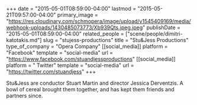 +++
date = "2015-05-01T08:59:00-04:00"
lastmod = "2015-05-21T09:57:00-04:00"
primary_image = "https://res.cloudinary.com/schmopera/image/upload/v1545409169/media/webhook-uploads/1430485073773/Xb939Qts.jpeg.jpeg"
publishDate = "2015-05-01T08:59:00-04:00"
related_people = ["scene/people/dimitri-katotakis.md"]
slug = "stujess-productions"
title = "Stu&amp;Jess Productions"
type_of_company = "Opera Company"
[[social_media]]
platform = "Facebook"
template = "social-media"
url = "https://www.facebook.com/stuandjessproductions"
[[social_media]]
platform = " Twitter"
template = "social-media"
url = "https://twitter.com/stuandjess"
+++

Stu&Jess are conductor Stuart Martin and director Jessica Derventzis. A bowl of cereal brought them together, and has kept them friends and partners since.

